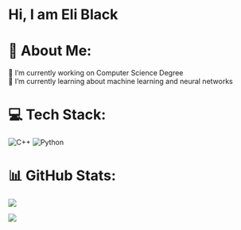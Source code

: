 # Hi, I am Eli Black 

# 💫 About Me:
🔭 I’m currently working on Computer Science Degree<br>🌱 I’m currently learning about machine learning and neural networks <br>


# 💻 Tech Stack:
![C++](https://img.shields.io/badge/c++-%2300599C.svg?style=for-the-badge&logo=c%2B%2B&logoColor=white) ![Python](https://img.shields.io/badge/python-3670A0?style=for-the-badge&logo=python&logoColor=ffdd54)
# 📊 GitHub Stats:
![](https://github-readme-stats.vercel.app/api?username=Eli-Black&theme=noctis_minimus&hide_border=false&include_all_commits=false&count_private=false)<br/>

![](https://github-readme-stats.vercel.app/api/top-langs/?username=Eli-Black&theme=noctis_minimus&hide_border=false&include_all_commits=false&count_private=false&layout=compact)


